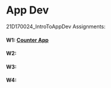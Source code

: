 # App Dev
21D170024_IntroToAppDev
Assignments:
#### W1:  [Counter App](https://github.com/MAN1SHIITB/21D170024_IntroToAppDev/blob/main/main.dart)

#### W2:

#### W3:

#### W4: 
